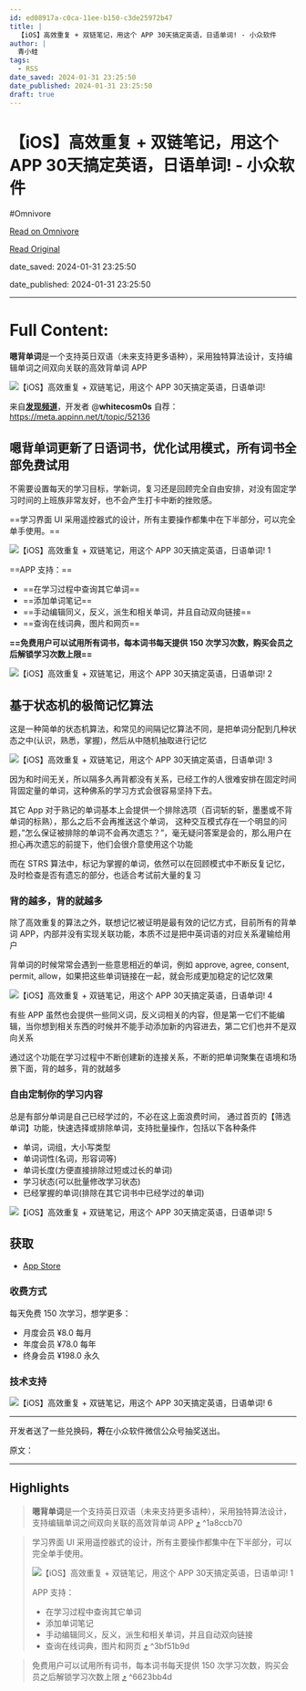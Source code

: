 ```yaml
---
id: ed08917a-c0ca-11ee-b150-c3de25972b47
title: |
  【iOS】高效重复 + 双链笔记，用这个 APP 30天搞定英语，日语单词! - 小众软件
author: |
  青小蛙
tags:
  - RSS
date_saved: 2024-01-31 23:25:50
date_published: 2024-01-31 23:25:50
draft: true
---
```


# 【iOS】高效重复 + 双链笔记，用这个 APP 30天搞定英语，日语单词! - 小众软件
#Omnivore

[Read on Omnivore](https://omnivore.app/me/i-os-app-30-18d6359883a)

[Read Original](https://www.appinn.com/en-beidanci/)

date_saved: 2024-01-31 23:25:50

date_published: 2024-01-31 23:25:50

--- 

# Full Content: 

**嗯背单词**是一个支持英日双语（未来支持更多语种），采用独特算法设计，支持编辑单词之间双向关联的高效背单词 APP

![【iOS】高效重复 + 双链笔记，用这个 APP 30天搞定英语，日语单词!](https://proxy-prod.omnivore-image-cache.app/1608x700,sjQLVxm-dzwTiypz-rUlwKNrFJptR3kRG_NbCaq2YWvQ/https://www.appinn.com/wp-content/uploads/2024/02/enbeidanci.jpg "【iOS】高效重复 + 双链笔记，用这个 APP 30天搞定英语，日语单词! 1")

来自[**发现频道**](https://meta.appinn.net/c/faxian/10)，开发者 @**whitecosm0s** 自荐： <https://meta.appinn.net/t/topic/52136>

## 嗯背单词更新了日语词书，优化试用模式，所有词书全部免费试用[](https://meta.appinn.net/c/faxian/10)

不需要设置每天的学习目标，学新词，复习还是回顾完全自由安排，对没有固定学习时间的上班族非常友好，也不会产生打卡中断的挫败感。

==学习界面 UI 采用遥控器式的设计，所有主要操作都集中在下半部分，可以完全单手使用。==

![【iOS】高效重复 + 双链笔记，用这个 APP 30天搞定英语，日语单词! 1](https://proxy-prod.omnivore-image-cache.app/1200x1600,sdlAKzAeK34v0y_ro_ayWtmeOx-i7myap9xxxl2kEjnI/https://www.appinn.com/wp-content/uploads/2024/02/enbeidanci1.jpg "【iOS】高效重复 + 双链笔记，用这个 APP 30天搞定英语，日语单词! 2")

==APP 支持：==

* ==在学习过程中查询其它单词==
* ==添加单词笔记==
* ==手动编辑同义，反义，派生和相关单词，并且自动双向链接==
* ==查询在线词典，图片和网页==

**==免费用户可以试用所有词书，每本词书每天提供 150 次学习次数，购买会员之后解锁学习次数上限==**

![【iOS】高效重复 + 双链笔记，用这个 APP 30天搞定英语，日语单词! 2](https://proxy-prod.omnivore-image-cache.app/1200x1600,sAoF_cV8tiYecLj2Orxet4aktWm8TcBkEFzjW5V_dbVU/https://www.appinn.com/wp-content/uploads/2024/02/enbeidanci2.jpg "【iOS】高效重复 + 双链笔记，用这个 APP 30天搞定英语，日语单词! 3")

## 基于状态机的极简记忆算法

这是一种简单的状态机算法，和常见的间隔记忆算法不同，是把单词分配到几种状态之中(认识，熟悉，掌握)，然后从中随机抽取进行记忆

![【iOS】高效重复 + 双链笔记，用这个 APP 30天搞定英语，日语单词! 3](https://proxy-prod.omnivore-image-cache.app/1200x1600,sYKVtucgSdqrnd42XGDbs_AhYhjS3SavyoL8e1P-nH7o/https://www.appinn.com/wp-content/uploads/2024/02/enbeidanci3.jpg "【iOS】高效重复 + 双链笔记，用这个 APP 30天搞定英语，日语单词! 4")

因为和时间无关，所以隔多久再背都没有关系，已经工作的人很难安排在固定时间背固定量的单词，这种佛系的学习方式会很容易坚持下去。

其它 App 对于熟记的单词基本上会提供一个排除选项（百词斩的斩，墨墨或不背单词的标熟），那么之后不会再推送这个单词， 这种交互模式存在一个明显的问题，”怎么保证被排除的单词不会再次遗忘？”，毫无疑问答案是会的，那么用户在担心再次遗忘的前提下，他们会很介意使用这个功能

而在 STRS 算法中，标记为掌握的单词，依然可以在回顾模式中不断反复记忆，及时检查是否有遗忘的部分，也适合考试前大量的复习

### 背的越多，背的就越多

除了高效重复的算法之外，联想记忆被证明是最有效的记忆方式，目前所有的背单词 APP，内部并没有实现关联功能，本质不过是把中英词语的对应关系灌输给用户

背单词的时候常常会遇到一些意思相近的单词，例如 approve, agree, consent, permit, allow，如果把这些单词链接在一起，就会形成更加稳定的记忆效果

![【iOS】高效重复 + 双链笔记，用这个 APP 30天搞定英语，日语单词! 4](https://proxy-prod.omnivore-image-cache.app/1200x1600,stQ64hRWYufhn0F8vQnw2AZ5VEjImLCR7jmk2KLA_Eds/https://www.appinn.com/wp-content/uploads/2024/02/enbeidanci4.jpg "【iOS】高效重复 + 双链笔记，用这个 APP 30天搞定英语，日语单词! 5")

有些 APP 虽然也会提供一些同义词，反义词相关的内容，但是第一它们不能编辑，当你想到相关东西的时候并不能手动添加新的内容进去，第二它们也并不是双向关系

通过这个功能在学习过程中不断创建新的连接关系，不断的把单词聚集在语境和场景下面，背的越多，背的就越多

### 自由定制你的学习内容

总是有部分单词是自己已经学过的，不必在这上面浪费时间， 通过首页的【筛选单词】功能，快速选择或排除单词，支持批量操作，包括以下各种条件

* 单词，词组，大小写类型
* 单词词性(名词，形容词等)
* 单词长度(方便直接排除过短或过长的单词)
* 学习状态(可以批量修改学习状态)
* 已经掌握的单词(排除在其它词书中已经学过的单词)

![【iOS】高效重复 + 双链笔记，用这个 APP 30天搞定英语，日语单词! 5](https://proxy-prod.omnivore-image-cache.app/1200x1600,s0TDLbnjomic_aiWTc5WnXym8P5t2jmKaVyMoMPNYVek/https://www.appinn.com/wp-content/uploads/2024/02/enbeidanci5.jpg "【iOS】高效重复 + 双链笔记，用这个 APP 30天搞定英语，日语单词! 6")

## 获取

* [App Store](https://apps.apple.com/cn/app/id6450109182)

### 收费方式

每天免费 150 次学习，想学更多：

* 月度会员 ¥8.0 每月
* 年度会员 ¥78.0 每年
* 终身会员 ¥198.0 永久

### 技术支持

![【iOS】高效重复 + 双链笔记，用这个 APP 30天搞定英语，日语单词! 6](https://proxy-prod.omnivore-image-cache.app/530x845,s0aEszOWMhS-y4Tq8kqV4QdWbOzvMuFkm_xh6GuXsBVU/https://www.appinn.com/wp-content/uploads/2024/02/enbeidanci6.jpg "【iOS】高效重复 + 双链笔记，用这个 APP 30天搞定英语，日语单词! 7")

---

开发者送了一些兑换码，**将**在小众软件微信公众号抽奖送出。

原文：

---

## Highlights

> **嗯背单词**是一个支持英日双语（未来支持更多语种），采用独特算法设计，支持编辑单词之间双向关联的高效背单词 APP [⤴️](https://omnivore.app/me/i-os-app-30-18d6359883a#1a8ccb70-b43d-4121-96b6-cf46eb3c0e99)  ^1a8ccb70

> 学习界面 UI 采用遥控器式的设计，所有主要操作都集中在下半部分，可以完全单手使用。
> 
> ![【iOS】高效重复 + 双链笔记，用这个 APP 30天搞定英语，日语单词! 1](https://proxy-prod.omnivore-image-cache.app/1200x1600,sdlAKzAeK34v0y_ro_ayWtmeOx-i7myap9xxxl2kEjnI/https://www.appinn.com/wp-content/uploads/2024/02/enbeidanci1.jpg "【iOS】高效重复 + 双链笔记，用这个 APP 30天搞定英语，日语单词! 2")
> 
> APP 支持：
> 
> * 在学习过程中查询其它单词
> * 添加单词笔记
> * 手动编辑同义，反义，派生和相关单词，并且自动双向链接
> * 查询在线词典，图片和网页 [⤴️](https://omnivore.app/me/i-os-app-30-18d6359883a#3bf51b9d-054f-4f8f-9fb0-2d7c1105ffd8)  ^3bf51b9d

> 免费用户可以试用所有词书，每本词书每天提供 150 次学习次数，购买会员之后解锁学习次数上限 [⤴️](https://omnivore.app/me/i-os-app-30-18d6359883a#6623bb4d-6ef4-4382-8a40-4cb281b46e41)  ^6623bb4d

